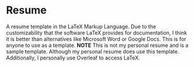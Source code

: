# Resume
A resume template in the LaTeX Markup Language.
Due to the customizability that the software LaTeX provides for documentation, I think it is better than alternatives like Microsoft Word or Google Docs.
This is for anyone to use as a template.
**NOTE** This is not my personal resume and is a sample template. Although my personal resume does use this template. Additionally, I personally use Overleaf to access LaTeX. 
